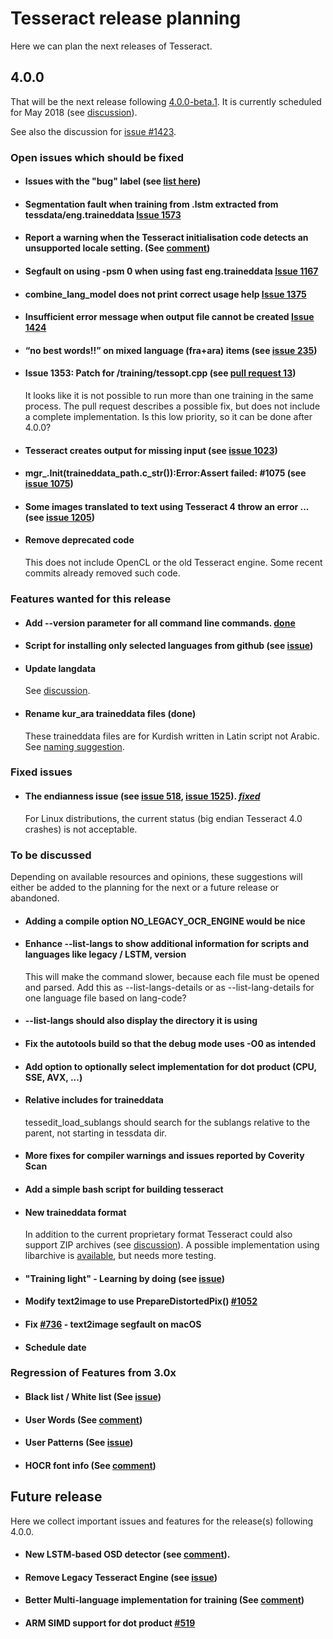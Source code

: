 # Tesseract release planning

Here we can plan the next releases of Tesseract.

## 4.0.0

That will be the next release following [4.0.0-beta.1](https://github.com/tesseract-ocr/tesseract/releases/tag/4.0.0-beta.1). It is currently scheduled for May 2018 (see [discussion](https://github.com/tesseract-ocr/tesseract/issues/1423#issuecomment-380103106)). 

See also the discussion for [issue #1423](https://github.com/tesseract-ocr/tesseract/issues/1423).

### Open issues which should be fixed

* #### Issues with the "bug" label (see [list here](https://github.com/tesseract-ocr/tesseract/labels/bug))

* #### Segmentation fault when training from .lstm extracted from tessdata/eng.traineddata [Issue 1573](https://github.com/tesseract-ocr/tesseract/issues/1573)

* #### Report a warning when the Tesseract initialisation code detects an unsupported locale setting. (See [comment](https://github.com/tesseract-ocr/tesseract/issues/1010#issuecomment-379208967))

* #### Segfault on using -psm 0 when using fast eng.traineddata [Issue 1167](https://github.com/tesseract-ocr/tesseract/issues/1167)

* #### combine_lang_model does not print correct usage help [Issue 1375](https://github.com/tesseract-ocr/tesseract/issues/1375)

* #### Insufficient error message when output file cannot be created [Issue 1424](https://github.com/tesseract-ocr/tesseract/issues/1424)

* #### “no best words!!” on mixed language (fra+ara) items (see [issue 235](https://github.com/tesseract-ocr/tesseract/issues/235))

* ####  Issue 1353: Patch for /training/tessopt.cpp (see [pull request 13](https://github.com/tesseract-ocr/tesseract/pull/13))
  It looks like it is not possible to run more than one training in the same process. The pull request describes a possible fix, but does not include a complete implementation. Is this low priority, so it can be done after 4.0.0?

* #### Tesseract creates output for missing input (see [issue 1023](https://github.com/tesseract-ocr/tesseract/issues/1023))

* #### mgr_.Init(traineddata_path.c_str()):Error:Assert failed: #1075 (see [issue 1075](https://github.com/tesseract-ocr/tesseract/issues/1075))

* #### Some images translated to text using Tesseract 4 throw an error ... (see [issue 1205](https://github.com/tesseract-ocr/tesseract/issues/1205))

* #### Remove deprecated code 
  This does not include OpenCL or the old Tesseract engine. Some recent commits already removed such code.

### Features wanted for this release

* #### Add --version parameter for all command line commands. **[done](https://github.com/tesseract-ocr/tesseract/commit/69c8292d81cbb71d6d422f79c97ef50d2a1da352)**

* #### Script for installing only selected languages from github (see [issue](https://github.com/tesseract-ocr/tesseract/issues/1440))

* #### Update langdata 
  See [discussion](https://github.com/tesseract-ocr/tesseract/issues/1423#issuecomment-380139227).

* #### Rename kur_ara traineddata files (**done**)
  These traineddata files are for Kurdish written in Latin script not Arabic. See [naming suggestion](https://github.com/tesseract-ocr/langdata/issues/124#issuecomment-380770665).

### Fixed issues

* #### The endianness issue (see [issue 518](https://github.com/tesseract-ocr/tesseract/issues/518), [issue 1525](https://github.com/tesseract-ocr/tesseract/issues/1525)). [_fixed_](https://github.com/tesseract-ocr/tesseract/commit/21d5ce57175e35e9df514e81f9c584f0bb2910ad)
  For Linux distributions, the current status (big endian Tesseract 4.0 crashes) is not acceptable.


### To be discussed

Depending on available resources and opinions, these suggestions will either be added to the planning for the next or a future release or abandoned.

* #### Adding a compile option NO_LEGACY_OCR_ENGINE would be nice

* #### Enhance --list-langs to show additional information for scripts and languages like legacy / LSTM, version <br/>
  This will make the command slower, because each file must be opened and parsed. Add this as --list-langs-details or as --list-lang-details for one language file based on lang-code?

* #### --list-langs should also display the directory it is using

* #### Fix the autotools build so that the debug mode uses -O0 as intended

* #### Add option to optionally select implementation for dot product (CPU, SSE, AVX, ...)

* #### Relative includes for traineddata 
  tessedit_load_sublangs should search for the sublangs relative to the parent, not starting in tessdata dir.

* #### More fixes for compiler warnings and issues reported by Coverity Scan

* #### Add a simple bash script for building tesseract

* #### New traineddata format 
  In addition to the current proprietary format Tesseract could also support ZIP archives (see [discussion](https://github.com/tesseract-ocr/tesseract/pull/911)).
A possible implementation using libarchive is [available](https://github.com/stweil/tesseract/tree/libarchive), but needs more testing.

* #### "Training light" - Learning by doing (see [issue](https://github.com/tesseract-ocr/tesseract/issues/1442))

* #### Modify text2image to use PrepareDistortedPix() [#1052](https://github.com/tesseract-ocr/tesseract/issues/1052)

* #### Fix [#736](https://github.com/tesseract-ocr/tesseract/issues/736) - text2image segfault on macOS 

* #### Schedule date

### Regression of Features from 3.0x

* #### Black list / White list (See [issue](https://github.com/tesseract-ocr/tesseract/issues/751))

* #### User Words (See [comment](https://github.com/tesseract-ocr/tesseract/issues/403#issuecomment-265579471))

* #### User Patterns (See [issue](https://github.com/tesseract-ocr/tesseract/issues/960))

* #### HOCR font info (See [comment](https://github.com/tesseract-ocr/tesseract/issues/1074#issuecomment-3278142444))
## Future release
Here we collect important issues and features for the release(s) following 4.0.0.

* #### New LSTM-based OSD detector (see [comment](https://github.com/tesseract-ocr/tesseract/issues/707#issuecomment-374465989)).

* #### Remove Legacy Tesseract Engine (see [issue](https://github.com/tesseract-ocr/tesseract/issues/707))

* #### Better Multi-language implementation for training (See [comment](https://github.com/tesseract-ocr/langdata/issues/83#issuecomment-375027879))

* #### ARM SIMD support for dot product [#519](https://github.com/tesseract-ocr/tesseract/issues/519)